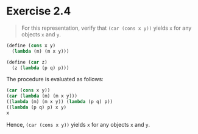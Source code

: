 # Exercise 2.4

> For this representation, verify that `(car (cons x y))` yields `x` for any objects `x` and `y`.

```scheme
(define (cons x y)
  (lambda (m) (m x y)))

(define (car z)
  (z (lambda (p q) p)))
```

The procedure is evaluated as follows:

```scheme
(car (cons x y))
(car (lambda (m) (m x y)))
((lambda (m) (m x y)) (lambda (p q) p))
((lambda (p q) p) x y)
x
```

Hence, `(car (cons x y))` yields `x` for any objects `x` and `y`.

